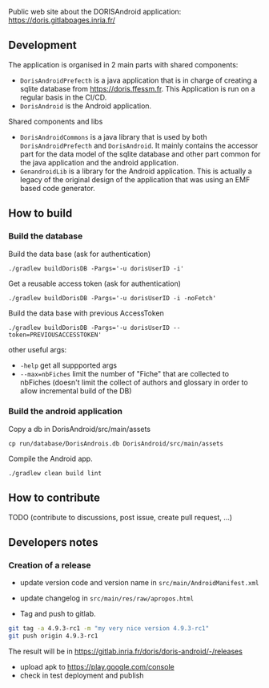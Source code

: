 Public web site about the DORISAndroid application: https://doris.gitlabpages.inria.fr/


## Development

The application is organised in 2 main parts with shared components:

- ```DorisAndroidPrefecth``` is a java application that is in charge of creating a sqlite database 
  from https://doris.ffessm.fr. This Application is run on a regular basis in the CI/CD.
- ```DorisAndroid``` is the Android application.


Shared components and libs

- ```DorisAndroidCommons``` is a java library that is used by both ```DorisAndroidPrefecth``` and
  ```DorisAndroid```. It mainly contains the accessor part for the data model of the sqlite database
  and other part common for the java application and the android application.
- ```GenandroidLib``` is a library for the  Android application. This is actually a legacy of the original 
  design of the application that was using an EMF based code generator. 


## How to build


### Build the database
Build the data base (ask for authentication)
```shell
./gradlew buildDorisDB -Pargs='-u dorisUserID -i'
```

Get a reusable access token (ask for authentication)
```shell
./gradlew buildDorisDB -Pargs='-u dorisUserID -i -noFetch'
```

Build the data base with previous AccessToken
```shell
./gradlew buildDorisDB -Pargs='-u dorisUserID --token=PREVIOUSACCESSTOKEN'
```


other useful args:  

- ```-help``` get all suppported args
- ```--max=nbFiches``` limit the number of "Fiche" that are collected to nbFiches (doesn't limit the 
  collect of authors and glossary in order to allow incremental build of the DB)

### Build the android application
Copy a db in DorisAndroid/src/main/assets
```shell
cp run/database/DorisAndrois.db DorisAndroid/src/main/assets
```

Compile the Android app.
```shell
./gradlew clean build lint
```


## How to contribute

TODO  (contribute to discussions, post issue, create pull request, ...)

## Developers notes

### Creation of a release

- update version code and version name in `src/main/AndroidManifest.xml`
- update changelog in `src/main/res/raw/apropos.html`

- Tag and push to gitlab.

```sh
git tag -a 4.9.3-rc1 -m "my very nice version 4.9.3-rc1"
git push origin 4.9.3-rc1
```

The result will be in https://gitlab.inria.fr/doris/doris-android/-/releases

- upload apk to https://play.google.com/console
- check in test deployment and publish


